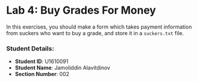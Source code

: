 # Lab 4: Buy Grades For Money

In this exercises, you should make a form which takes payment information from suckers who want to buy a grade, and store it in a `suckers.txt` file.


### Student Details:

- **Student ID**: U1610091
- **Student Name**: Jamoliddin Alavitdinov
- **Section Number**: 002
